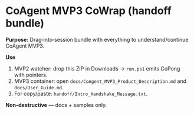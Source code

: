 # CoAgent MVP3 CoWrap (handoff bundle)

**Purpose:** Drag‑into‑session bundle with everything to understand/continue CoAgent MVP3.

**Use**
1) MVP2 watcher: drop this ZIP in Downloads → `run.ps1` emits CoPong with pointers.
2) MVP3 container: open `docs/CoAgent_MVP3_Product_Description.md` and `docs/User_Guide.md`.
3) For copy/paste: `handoff/Intro_Handshake_Message.txt`.

**Non-destructive** — docs + samples only.
